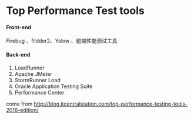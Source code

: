 Top Performance Test tools
===============

#### Front-end

Firebug 、fildder2、Yslow 、前端性能测试工具

#### Back-end
1. LoadRunner
2. Apache JMeter
3. StormRunner Load
4. Oracle Application Testing Suite
5. Performance Center

come from http://blog.itcentralstation.com/top-performance-testing-tools-2016-edition/
